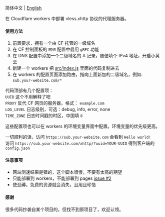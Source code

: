 简体中文 | [English](./docs/en.md)  

在 Cloudflare workers 中部署 vless.xhttp 协议的代理服务器。  

#### 使用方法
 1. 前置要求，拥有一个由 CF 托管的一级域名
 1. 在 CF 控制面板的 `网络` 配置中启用 `gRPC` 功能
 1. 在 DNS 配置中添加一个二级域名的 A 记录，随便填个 IPv4 地址，开启小黄云
 1. 新建一个 workers 把 [src/index.js](./src/index.js) 里面的代码复制进去
 1. 在 workers 的配置页面添加路由，指向上面新加的二级域名，例如: `sub.your-website.com/*`

代码顶部有几个配置项：  
`UUID` 这个不用解释了吧  
`PROXY` 反代 CF 网页的服务器，格式： `example.com`  
`LOG_LEVEL` 日志级别，可选：debug, info, error, none  
`TIME_ZONE` 日志时间戳的时区，中国填 `8`  

这些配置项也可以在 workers 的环境变量界面中配置。环境变量的优先级更高。  

一切顺利的话，访问 `https://sub.your-website.com` 会看到 `Hello world!`  
访问 `https://sub.your-website.com/xhttp/?uuid=YOUR-UUID` 得到客户端的 `config.json`  

#### 注意事项
 * 网站测速结果是错的，这个脚本很慢，不要有太高的期望
 * 只能部署到 workers，不能部署到 pages [issue #2](https://github.com/vrnobody/cfxhttp/issues/2)
 * 使劲薅，免费的资源就会消失，且用且珍惜

#### 感谢
很多代码抄袭自某个项目的，但找不到原项目了，欢迎认领。  
